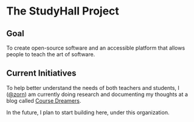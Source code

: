 # The StudyHall Project

## Goal

To create open-source software and an accessible platform that allows people to teach the art of software.

## Current Initiatives

To help better understand the needs of both teachers and students, I ([@zorn](https://github.com/zorn)) am currently doing research and documenting my thoughts at a blog called [Course Dreamers](https://coursedreamers.com/).

In the future, I plan to start building here, under this organization.
